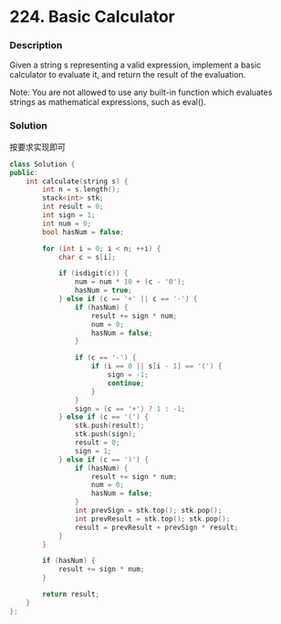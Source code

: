 # 224. Basic Calculator

### Description

Given a string s representing a valid expression, implement a basic calculator to evaluate it, and return the result of the evaluation.

Note: You are not allowed to use any built-in function which evaluates strings as mathematical expressions, such as eval().

### Solution

按要求实现即可

```c++
class Solution {
public:
    int calculate(string s) {
        int n = s.length();
        stack<int> stk;
        int result = 0;
        int sign = 1;
        int num = 0;
        bool hasNum = false;

        for (int i = 0; i < n; ++i) {
            char c = s[i];

            if (isdigit(c)) {
                num = num * 10 + (c - '0');
                hasNum = true;
            } else if (c == '+' || c == '-') {
                if (hasNum) {
                    result += sign * num;
                    num = 0;
                    hasNum = false;
                }

                if (c == '-') {
                    if (i == 0 || s[i - 1] == '(') {
                        sign = -1;
                        continue;
                    }
                }
                sign = (c == '+') ? 1 : -1;
            } else if (c == '(') {
                stk.push(result);
                stk.push(sign);
                result = 0;
                sign = 1;
            } else if (c == ')') {
                if (hasNum) {
                    result += sign * num;
                    num = 0;
                    hasNum = false;
                }
                int prevSign = stk.top(); stk.pop();
                int prevResult = stk.top(); stk.pop();
                result = prevResult + prevSign * result;
            }
        }

        if (hasNum) {
            result += sign * num;
        }

        return result;
    }
};
```
